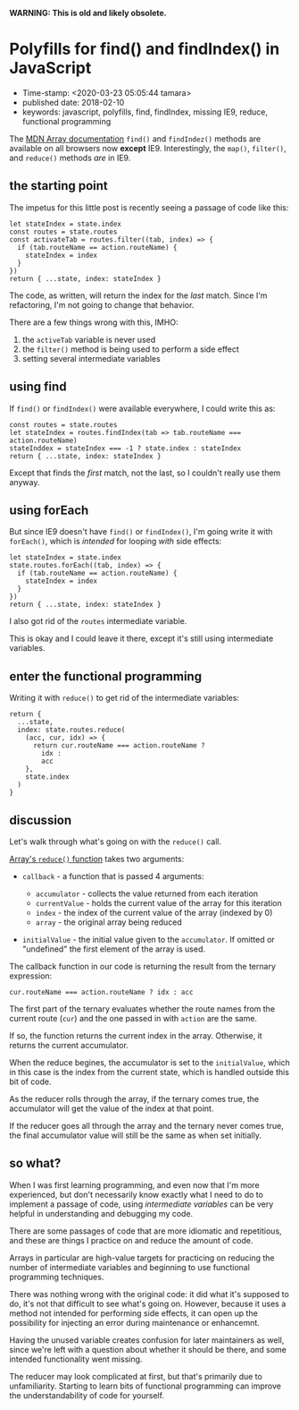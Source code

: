 **WARNING: This is old and likely obsolete.**

Polyfills for find() and findIndex() in JavaScript
==================================================

-   Time-stamp: \<2020-03-23 05:05:44 tamara\>
-   published date: 2018-02-10
-   keywords: javascript, polyfills, find, findIndex, missing IE9, reduce, functional programming

The [MDN Array documentation](https://developer.mozilla.org/en-US/docs/Web/JavaScript/Reference/Global\_Objects/Array) `find()` and `findIndez()` methods are available on all browsers now **except** IE9. Interestingly, the `map()`, `filter()`, and `reduce()` methods *are* in IE9.

the starting point
------------------

The impetus for this little post is recently seeing a passage of code like this:

``` {.javascript}
let stateIndex = state.index
const routes = state.routes
const activateTab = routes.filter((tab, index) => {
  if (tab.routeName == action.routeName) {
    stateIndex = index
  }
})
return { ...state, index: stateIndex }
```

The code, as written, will return the index for the *last* match. Since I\'m refactoring, I\'m not going to change that behavior.

There are a few things wrong with this, IMHO:

1.  the `activeTab` variable is never used
2.  the `filter()` method is being used to perform a side effect
3.  setting several intermediate variables

using find
----------

If `find()` or `findIndex()` were available everywhere, I could write this as:

``` {.javascript}
const routes = state.routes
let stateIndex = routes.findIndex(tab => tab.routeName === action.routeName)
stateInddex = stateIndex === -1 ? state.index : stateIndex
return { ...state, index: stateIndex }
```

Except that finds the *first* match, not the last, so I couldn\'t really use them anyway.

using forEach
-------------

But since IE9 doesn\'t have `find()` or `findIndex()`, I\'m going write it with `forEach()`, which is *intended* for looping *with* side effects:

``` {.javascript}
let stateIndex = state.index
state.routes.forEach((tab, index) => {
  if (tab.routeName == action.routeName) {
    stateIndex = index
  }
})
return { ...state, index: stateIndex }
```

I also got rid of the `routes` intermediate variable.

This is okay and I could leave it there, except it\'s still using intermediate variables.

enter the functional programming
--------------------------------

Writing it with `reduce()` to get rid of the intermediate variables:

``` {.javascript}
return {
  ...state,
  index: state.routes.reduce(
    (acc, cur, idx) => {
      return cur.routeName === action.routeName ?
        idx :
        acc
    },
    state.index
  )
}
```

discussion
----------

Let\'s walk through what\'s going on with the `reduce()` call.

[Array\'s `reduce()` function](https://developer.mozilla.org/en-US/docs/Web/JavaScript/Reference/Global_Objects/Array/Reduce#Syntax) takes two arguments:

-   `callback` - a function that is passed 4 arguments:

    -   `accumulator` - collects the value returned from each iteration
    -   `currentValue` - holds the current value of the array for this iteration
    -   `index` - the index of the current value of the array (indexed by 0)
    -   `array` - the original array being reduced

-   `initialValue` - the initial value given to the `accumulator`. If omitted or \"undefined\" the first element of the array is used.

The callback function in our code is returning the result from the ternary expression:

``` {.javascript}
cur.routeName === action.routeName ? idx : acc
```

The first part of the ternary evaluates whether the route names from the current route (`cur`) and the one passed in with `action` are the same.

If so, the function returns the current index in the array. Otherwise, it returns the current accumulator.

When the reduce begines, the accumulator is set to the `initialValue`, which in this case is the index from the current state, which is handled outside this bit of code.

As the reducer rolls through the array, if the ternary comes true, the accumulator will get the value of the index at that point.

If the reducer goes all through the array and the ternary never comes true, the final accumulator value will still be the same as when set initially.

so what?
--------

When I was first learning programming, and even now that I\'m more experienced, but don\'t necessarily know exactly what I need to do to implement a passage of code, using *intermediate variables* can be very helpful in understanding and debugging my code.

There are some passages of code that are more idiomatic and repetitious, and these are things I practice on and reduce the amount of code.

Arrays in particular are high-value targets for practicing on reducing the number of intermediate variables and beginning to use functional programming techniques.

There was nothing wrong with the original code: it did what it\'s supposed to do, it\'s not that difficult to see what\'s going on. However, because it uses a method not intended for performing side effects, it can open up the possibility for injecting an error during maintenance or enhancemnt.

Having the unused variable creates confusion for later maintainers as well, since we\'re left with a question about whether it should be there, and some intended functionality went missing.

The reducer may look complicated at first, but that\'s primarily due to unfamiliarity. Starting to learn bits of functional programming can improve the understandability of code for yourself.
